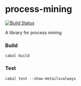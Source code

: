 # process-mining
[![Build Status](https://travis-ci.org/tuura/process-mining.svg?branch=master)](https://travis-ci.org/tuura/process-mining)

A library for process mining

### Build

	cabal build

### Test

	cabal test --show-details=always

